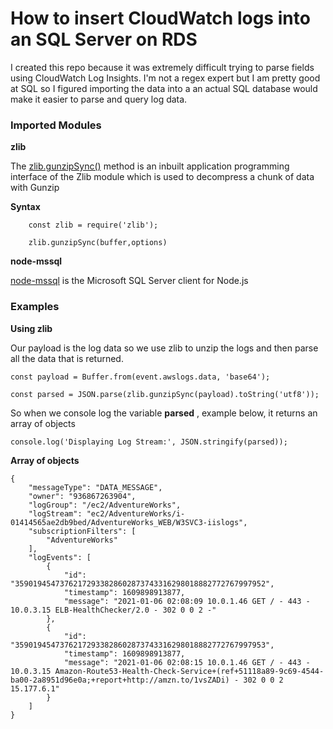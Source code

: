 # How to insert CloudWatch logs into an SQL Server on RDS

I created this repo because it was extremely difficult trying to parse fields using CloudWatch Log Insights. I'm not a regex expert but I am pretty good at SQL so
I figured importing the data into a an actual SQL database would make it easier to parse and query log data.

### Imported Modules

**zlib**

The [zlib.gunzipSync()](https://www.geeksforgeeks.org/node-js-zlib-gunzipsync-method/) method is an inbuilt application programming interface of the Zlib module which is used to decompress a chunk of data with Gunzip

**Syntax**

```
    const zlib = require('zlib');

    zlib.gunzipSync(buffer,options)
```

**node-mssql**

[node-mssql](https://www.npmjs.com/package/mssql) is the Microsoft SQL Server client for Node.js

### Examples

**Using zlib**

Our payload is the log data so we use zlib to unzip the logs and then parse all the data that is returned.

```
const payload = Buffer.from(event.awslogs.data, 'base64');

const parsed = JSON.parse(zlib.gunzipSync(payload).toString('utf8'));
```

So when we console log the variable **parsed** , example below, it returns an array of objects

```
console.log('Displaying Log Stream:', JSON.stringify(parsed));
```

**Array of objects**

```
{
    "messageType": "DATA_MESSAGE",
    "owner": "936867263904",
    "logGroup": "/ec2/AdventureWorks",
    "logStream": "ec2/AdventureWorks/i-01414565ae2db9bed/AdventureWorks_WEB/W3SVC3-iislogs",
    "subscriptionFilters": [
        "AdventureWorks"
    ],
    "logEvents": [
        {
            "id": "35901945473762172933828602873743316298018882772767997952",
            "timestamp": 1609898913877,
            "message": "2021-01-06 02:08:09 10.0.1.46 GET / - 443 - 10.0.3.15 ELB-HealthChecker/2.0 - 302 0 0 2 -"
        },
        {
            "id": "35901945473762172933828602873743316298018882772767997953",
            "timestamp": 1609898913877,
            "message": "2021-01-06 02:08:15 10.0.1.46 GET / - 443 - 10.0.3.15 Amazon-Route53-Health-Check-Service+(ref+51118a89-9c69-4544-ba00-2a8951d96e0a;+report+http://amzn.to/1vsZADi) - 302 0 0 2 15.177.6.1"
        }
    ]
}
```
